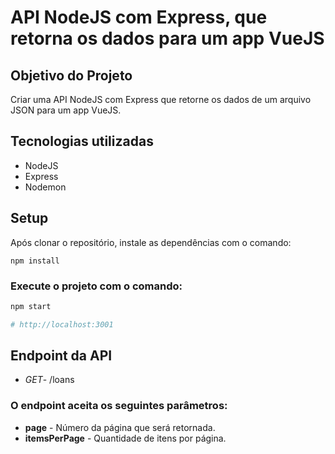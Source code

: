 # API NodeJS com Express, que retorna os dados para um app VueJS

## Objetivo do Projeto
Criar uma API NodeJS com Express que retorne os dados de um arquivo JSON para um app VueJS.

## Tecnologias utilizadas
- NodeJS
- Express
- Nodemon

## Setup
Após clonar o repositório, instale as dependências com o comando:

```
npm install
```

### Execute o projeto com o comando:

```bash
npm start

# http://localhost:3001
```

## Endpoint da API
- _GET_- /loans

### O endpoint aceita os seguintes parâmetros:
- **page** - Número da página que será retornada.
- **itemsPerPage** - Quantidade de itens por página.